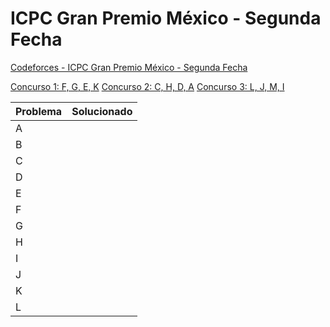 # ICPC Gran Premio México - Segunda Fecha

[Codeforces - ICPC Gran Premio México - Segunda Fecha](https://codeforces.com/gym/105216)

[Concurso 1: F, G, E, K]()
[Concurso 2: C, H, D, A]()
[Concurso 3: L, J, M, I]()

| Problema | Solucionado | 
| -------- | ----------- |
| A  |  |  
| B  |  |  
| C  |  | 
| D  |  |
| E  |  |
| F  |  |
| G  |  |
| H  |  |
| I  |  |
| J  |  |
| K  |  |
| L  |  |
